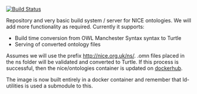[![Build Status](http://drone.labs.nice.org.uk/api/badge/github.com/nhsevidence/ontologies/status.svg?branch=master)](http://drone.notnice.org.uk/github.com/nhsevidence/ontologies)

Repository and very basic build system / server for NICE ontologies. We will add more functionality as required. Currently it supports:

* Build time conversion from OWL Manchester Syntax syntax to Turtle
* Serving of converted ontology files

Assumes we will use the prefix http://nice.org.uk/ns/. .omn files placed in the ns folder will be validated and converted to Turtle. If this process is successful, then the nice/ontologies container is updated on [dockerhub](https://registry.hub.docker.com/u/nice/ontologies/).

The image is now built entirely in a docker container and remember that ld-utilities is used a submodule to this.
